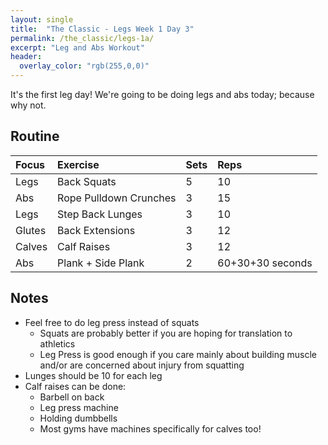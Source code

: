 ```yaml
---
layout: single
title:  "The Classic - Legs Week 1 Day 3"
permalink: /the_classic/legs-1a/
excerpt: "Leg and Abs Workout"
header:
  overlay_color: "rgb(255,0,0)"
---
```

It's the first leg day!
We're going to be doing legs and abs today; because why not.

## Routine

| Focus | Exercise | Sets | Reps |
|:-|:-|:-|:-|
|Legs|Back Squats|5|10|
|Abs|Rope Pulldown Crunches|3|15|
|Legs|Step Back Lunges|3|10|
|Glutes|Back Extensions|3|12|
|Calves|Calf Raises|3|12|
|Abs|Plank + Side Plank|2|60+30+30 seconds|

## Notes

- Feel free to do leg press instead of squats
  - Squats are probably better if you are hoping for translation to athletics
  - Leg Press is good enough if you care mainly about building muscle and/or are concerned about injury from squatting
- Lunges should be 10 for each leg
- Calf raises can be done:
  - Barbell on back
  - Leg press machine
  - Holding dumbbells
  - Most gyms have machines specifically for calves too!
